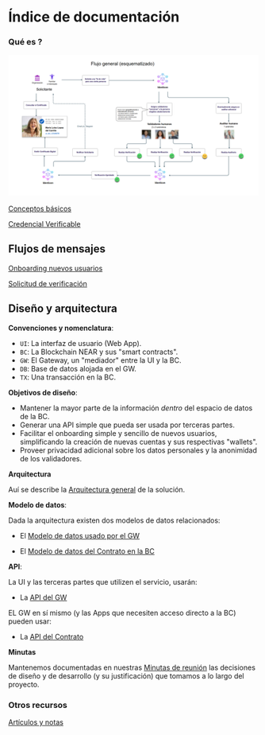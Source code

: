
# Índice de documentación

### Qué es ? ###

![Flujo general](./images/General_Flow_Diagram.png)

[Conceptos básicos](./conceptos-basicos.md)

[Credencial Verificable](./verifiable-credential.md)

## Flujos de mensajes ##

[Onboarding nuevos usuarios](./onboarding-nuevos-usuarios.md)

[Solicitud de verificación](./images/Request_Flow_w_API_srv.png)

## Diseño y arquitectura ###

**Convenciones y nomenclatura**:

- `UI`: La interfaz de usuario (Web App).
- `BC`: La Blockchain NEAR y sus "smart contracts".
- `GW`: El Gateway, un "mediador" entre la UI y la BC.
- `DB`: Base de datos alojada en el GW.
- `TX`: Una transacción en la BC.

**Objetivos de diseño**:

- Mantener la mayor parte de la información *dentro* del espacio de datos de la BC.
- Generar una API simple que pueda ser usada por terceras partes.
- Facilitar el onboarding simple y sencillo de nuevos usuarios, simplificando la creación de nuevas cuentas y sus respectivas "wallets".
- Proveer privacidad adicional sobre los datos personales y la anonimidad de los validadores.

**Arquitectura**

Auí se describe la [Arquitectura general](./architecture.md) de la solución.

**Modelo de datos**:

Dada la arquitectura existen dos modelos de datos relacionados:

- El [Modelo de datos usado por el GW](./models/gateway-data-model.md)

- El [Modelo de datos del Contrato en la BC](./models/contract-data-model.md)

**API**:

La UI y las terceras partes que utilizen el servicio, usarán:
- La [API del GW](./apis/gateway-api.md)

EL GW en sí mismo (y las Apps que necesiten acceso directo a la BC) pueden usar:
- La [API del Contrato](./apis/contracts-api.md)

**Minutas**

Mantenemos documentadas en nuestras [Minutas de reunión](./meetings.md) las decisiones de diseño y de desarrollo (y su justificación) que tomamos a lo largo del proyecto.

### Otros recursos ###

[Artículos y notas](./referencias.md)
